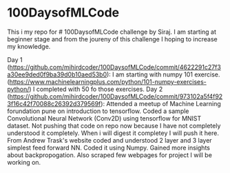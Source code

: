 # 100DaysofMLCode
This i my repo for # 100DaysofMLCode challenge by Siraj.
I am starting at beginner stage and from the joureny of this challenge I hoping to increase my knowledge.

Day 1 (https://github.com/mihirdcoder/100DaysofMLCode/commit/4622291c27f3a30ee9ded0f9ba39d0b10aed53b0): 
    I am starting with numpy 101 exercise.(https://www.machinelearningplus.com/python/101-numpy-exercises-python/) I completed     with 50 fo those exercises.
Day 2 (https://github.com/mihirdcoder/100DaysofMLCode/commit/973102a5f4f923f16c42f70088c26392d379569f):
    Attended a meetup of Machine Learning forundation pune on introduction to tensorflow. Coded a sample Convolutional Neural       Network (Conv2D) using tensorflow for MNIST dataset. Not pushing that code on repo now because I have not completely           understood it completely. When i will digest it completey I will push it here.
    From Andrew Trask's website coded and understood 2 layer and 3 layer simplest feed forward NN. Coded it using Numpy. Gained     more insights about backpropogation.
    Also scraped few webpages for project I will be working on.
